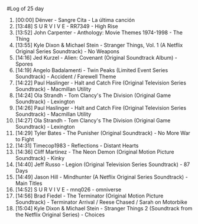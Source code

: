 #Log of 25 day

1. [00:00] Dënver - Sangre Cita - La última canción
1. [13:48] S U R V I V E - RR7349 - High Rise
1. [13:52] John Carpenter - Anthology: Movie Themes 1974-1998 - The Thing
1. [13:55] Kyle Dixon & Michael Stein - Stranger Things, Vol. 1 (A Netflix Original Series Soundtrack) - No Weapons
1. [14:16] Jed Kurzel - Alien: Covenant (Original Soundtrack Album) - Spores
1. [14:19] Angelo Badalamenti - Twin Peaks (Limited Event Series Soundtrack) - Accident / Farewell Theme
1. [14:22] Paul Haslinger - Halt and Catch Fire (Original Television Series Soundtrack) - Macmillan Utility
1. [14:24] Ola Strandh - Tom Clancy's The Division (Original Game Soundtrack) - Lexington
1. [14:26] Paul Haslinger - Halt and Catch Fire (Original Television Series Soundtrack) - Macmillan Utility
1. [14:27] Ola Strandh - Tom Clancy's The Division (Original Game Soundtrack) - Lexington
1. [14:29] Tyler Bates - The Punisher (Original Soundtrack) - No More War to Fight
1. [14:31] Timecop1983 - Reflections - Distant Hearts
1. [14:36] Cliff Martinez - The Neon Demon (Original Motion Picture Soundtrack) - Kinky
1. [14:40] Jeff Russo - Legion (Original Television Series Soundtrack) - 87 Days
1. [14:49] Jason Hill - Mindhunter (A Netflix Original Series Soundtrack) - Main Titles
1. [14:52] S U R V I V E - mnq026 - omniverse
1. [14:56] Brad Fiedel - The Terminator (Original Motion Picture Soundtrack) - Terminator Arrival / Reese Chased / Sarah on Motorbike
1. [15:04] Kyle Dixon & Michael Stein - Stranger Things 2 (Soundtrack from the Netflix Original Series) - Choices
